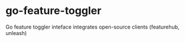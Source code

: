 # go-feature-toggler
Go feature toggler inteface integrates open-source clients (featurehub, unleash)
